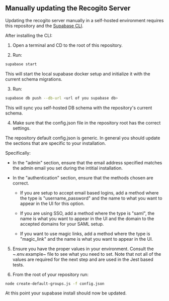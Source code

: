 ## Manually updating the Recogito Server

Updating the recogito server manually in a self-hosted environment requires this repository and the [Supabase CLI](https://supabase.com/docs/guides/cli).

After installing the CLI:

1. Open a terminal and CD to the root of this repository.

2. Run:

```bash
supabase start
```

This will start the local supabase docker setup and initialize it with the current schema migrations.

3. Run:

```bash
supabase db push --db-url <url of you supabase db>
```

This will sync you self-hosted DB schema with the repository's current schema.

4. Make sure that the config.json file in the repository root has the correct settings.

The repository default config.json is generic. In general you should update the sections that are specific to your installation.

Specifically:

- In the "admin" section, ensure that the email address specified matches the admin email you set during the intitial installation.

- In the "authentication" section, ensure that the methods chosen are correct.

  - If you are setup to accept email based logins, add a method where the type is "username_password" and the name to what you want to appear in the UI for this option.

  - If you are using SSO, add a method where the type is "saml", the name is what you want to appear in the UI and the domain to the accepted domains for your SAML setup.

  - If you want to use magic links, add a method where the type is "magic_link" and the name is what you want to appear in the UI.

5. Ensure you have the proper values in your environment. Consult the ~.env.example~ file to see what you need to set. Note that not all of the values are required for the next step and are used in the Jest based tests.

6. From the root of your repository run:

```bash
node create-default-groups.js -f config.json
```

At this point your supabase install should now be updated.
